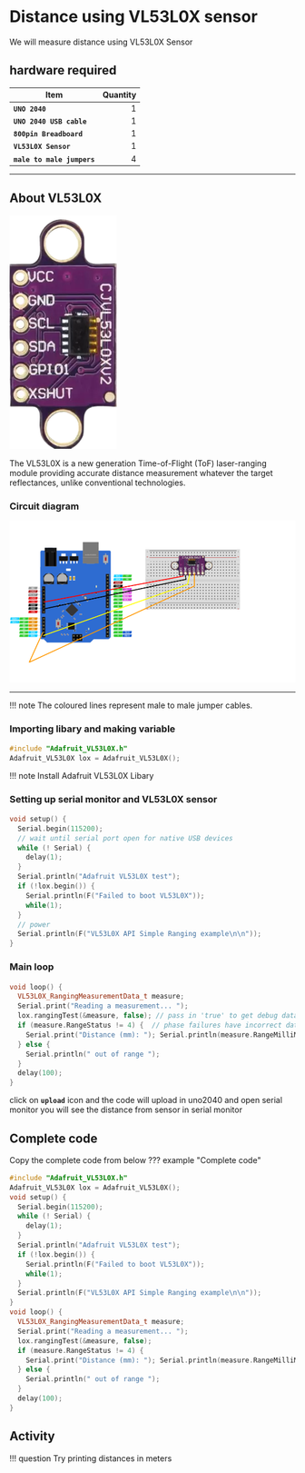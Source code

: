 # Distance using VL53L0X sensor

We will measure distance using VL53L0X Sensor 

## hardware required

| Item                              | Quantity                          |
| --------------------------------- | --------------------------------: |
| **`UNO 2040 `**                   |  1                                |
| **`UNO 2040 USB cable`**          |  1                                |
| **`800pin Breadboard`**           |  1                                |
| **`VL53L0X Sensor `**             |  1                                |
| **`male to male jumpers`**        |  4                                |

<hr>

## About VL53L0X
![vl53l0x ](assets/vl53l0x.png)

The VL53L0X is a new generation Time-of-Flight (ToF) laser-ranging module providing accurate distance measurement whatever the target reflectances, unlike conventional technologies.


### Circuit diagram
![vl53l0x](assets/vl53l0xsensor.png)
<hr/>
!!! note
    The coloured lines represent male to male jumper cables.


### Importing libary and making variable 

``` c++
#include "Adafruit_VL53L0X.h"
Adafruit_VL53L0X lox = Adafruit_VL53L0X();
```
!!! note
     Install Adafruit VL53L0X Libary

### Setting up serial monitor and VL53L0X sensor


```c++
void setup() {
  Serial.begin(115200);
  // wait until serial port open for native USB devices
  while (! Serial) {
    delay(1);
  }
  Serial.println("Adafruit VL53L0X test");
  if (!lox.begin()) {
    Serial.println(F("Failed to boot VL53L0X"));
    while(1);
  }
  // power 
  Serial.println(F("VL53L0X API Simple Ranging example\n\n")); 
}
```

### Main loop


``` c++
void loop() {
  VL53L0X_RangingMeasurementData_t measure;
  Serial.print("Reading a measurement... ");
  lox.rangingTest(&measure, false); // pass in 'true' to get debug data printout!
  if (measure.RangeStatus != 4) {  // phase failures have incorrect data
    Serial.print("Distance (mm): "); Serial.println(measure.RangeMilliMeter);
  } else {
    Serial.println(" out of range ");
  }
  delay(100);
}
```

click on **`upload`** icon and the code will upload in uno2040 and open serial monitor you will see the distance from sensor in serial monitor


## Complete code
Copy the complete code from below
??? example "Complete code"
``` c++
#include "Adafruit_VL53L0X.h"
Adafruit_VL53L0X lox = Adafruit_VL53L0X();
void setup() {
  Serial.begin(115200);
  while (! Serial) {
    delay(1);
  }
  Serial.println("Adafruit VL53L0X test");
  if (!lox.begin()) {
    Serial.println(F("Failed to boot VL53L0X"));
    while(1);
  }
  Serial.println(F("VL53L0X API Simple Ranging example\n\n")); 
}
void loop() {
  VL53L0X_RangingMeasurementData_t measure; 
  Serial.print("Reading a measurement... ");
  lox.rangingTest(&measure, false); 
  if (measure.RangeStatus != 4) { 
    Serial.print("Distance (mm): "); Serial.println(measure.RangeMilliMeter);
  } else {
    Serial.println(" out of range ");
  }
  delay(100);
}
```
## Activity
!!! question
    Try printing distances in meters
